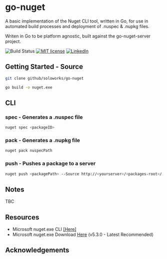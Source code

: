 # go-nuget

A basic implementation of the Nuget CLI tool, written in Go, for use in automated build processes and deployment of .nuspec &amp; .nupkg files.

Writen in Go to be platform agnostic, built against the go-nuget-server project.

![Build Status](https://github.com/soloworks/go-nuget/workflows/Build/badge.svg)
[![MIT license](https://img.shields.io/badge/License-GPLv3-blue.svg)](https://www.gnu.org/licenses/gpl-3.0.en.html)
[![LinkedIn](https://img.shields.io/badge/Contact-LinkedIn-blue)](https://www.linkedin.com/company/soloworkslondon/)

## Getting Started - Source

```bash
git clone github/soloworks/go-nuget

go build -o nuget.exe

```

## CLI

### spec - Generates a .nuspec file

```bash
nuget spec <packageID>
```

### pack - Generates a .nupkg file

```bash
nuget pack nuspecPath
```

### push - Pushes a package to a server

```bash
nuget push <packagePath> --Source http://<yourserver>/<packages-root>/ --ApiKey 123-456-789
```

## Notes

TBC

## Resources

- Microsoft nuget.exe CLI [[Here]](https://docs.microsoft.com/en-us/nuget/reference/nuget-exe-cli-reference)
- Microsoft nuget.exe Download [Here](https://dist.nuget.org/win-x86-commandline/latest/nuget.exe) (v5.3.0 - Latest Recommended)

## Acknowledgements
